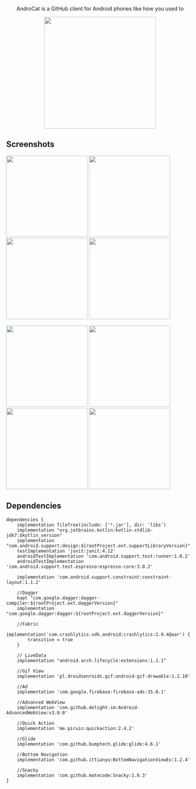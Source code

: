 <p align="center">AndroCat is a GitHub client for Android phones like how you used to</p>
<p align="center"><a href="https://play.google.com/store/apps/details?id=mustafaozhan.github.com.githubclient"><img src="https://play.google.com/intl/en_us/badges/images/generic/en_badge_web_generic.png" width="300px"></a></p>
<!---<p align="center"><a href="https://play.google.com/store/apps/details?id=mustafaozhan.github.com.githubclient"><img src="https://www.androidpolice.com/wp-content/uploads/2016/03/nexus2cee_apkm2.gif" width="250px"></a></p>--->


## Screenshots


<img src="https://i.postimg.cc/D2QTN7jQ/1.png?dl=1" width="218px"/> <img src="https://i.postimg.cc/7Hmyxmyf/2.png?dl=1" width="218px"/> <img src="https://i.postimg.cc/Dnbvx3VB/3.png?dl=1" width="218px"/> <img src="https://i.postimg.cc/r8qqydDP/4.png?dl=1" width="218px"/>

<img src="https://i.postimg.cc/mTfbqpBR/5.png?dl=1" width="218px"/> <img src="https://i.postimg.cc/ZJ8ThP5N/6.png?dl=1" width="218px"/> <img src="https://i.postimg.cc/Q8X3Gvw2/7.png?dl=1" width="218px"/> <img src="https://i.postimg.cc/qrjvRGXX/8.png?dl=1" width="218px"/>

## Dependencies
```
dependencies {
    implementation fileTree(include: ['*.jar'], dir: 'libs')
    implementation "org.jetbrains.kotlin:kotlin-stdlib-jdk7:$kotlin_version"
    implementation "com.android.support:design:${rootProject.ext.supportLibraryVersion}"
    testImplementation 'junit:junit:4.12'
    androidTestImplementation 'com.android.support.test:runner:1.0.2'
    androidTestImplementation 'com.android.support.test.espresso:espresso-core:3.0.2'

    implementation 'com.android.support.constraint:constraint-layout:1.1.2'

    //Dagger
    kapt "com.google.dagger:dagger-compiler:${rootProject.ext.daggerVersion}"
    implementation "com.google.dagger:dagger:${rootProject.ext.daggerVersion}"

    //Fabric
    implementation('com.crashlytics.sdk.android:crashlytics:2.9.4@aar') {
        transitive = true
    }

    // LiveData
    implementation "android.arch.lifecycle:extensions:1.1.1"

    //Gif View
    implementation 'pl.droidsonroids.gif:android-gif-drawable:1.2.10'

    //Ad
    implementation 'com.google.firebase:firebase-ads:15.0.1'

    //Advanced WebView
    implementation 'com.github.delight-im:Android-AdvancedWebView:v3.0.0'

    //Quick Action
    implementation 'me.piruin:quickaction:2.4.2'

    //Glide
    implementation 'com.github.bumptech.glide:glide:4.6.1'

    //Bottom Navigation
    implementation 'com.github.ittianyu:BottomNavigationViewEx:1.2.4'

    //Snacky
    implementation 'com.github.matecode:Snacky:1.0.3'
}
```
